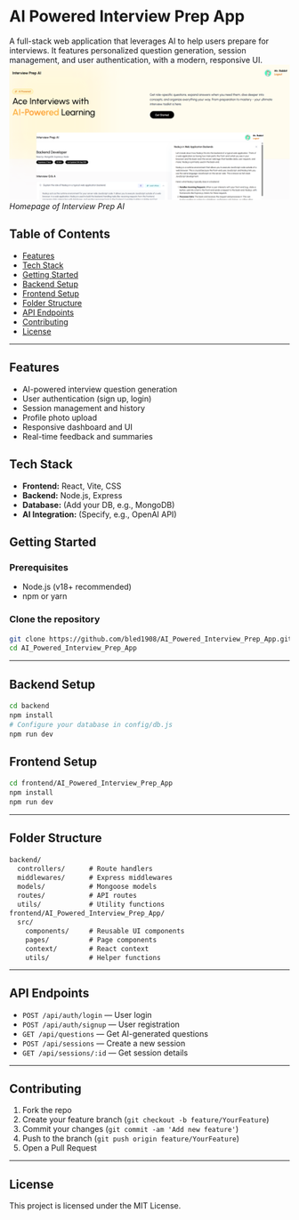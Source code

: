 # AI Powered Interview Prep App

A full-stack web application that leverages AI to help users prepare for interviews. It features personalized question generation, session management, and user authentication, with a modern, responsive UI.
[![Interview Prep AI Homepage](frontend/AI_Powered_Interview_Prep_App/public/homepage.png)](frontend/AI_Powered_Interview_Prep_App/public/homepage.png)
*Homepage of Interview Prep AI*

## Table of Contents
- [Features](#features)
- [Tech Stack](#tech-stack)
- [Getting Started](#getting-started)
- [Backend Setup](#backend-setup)
- [Frontend Setup](#frontend-setup)
- [Folder Structure](#folder-structure)
- [API Endpoints](#api-endpoints)
- [Contributing](#contributing)
- [License](#license)

---

## Features
- AI-powered interview question generation
- User authentication (sign up, login)
- Session management and history
- Profile photo upload
- Responsive dashboard and UI
- Real-time feedback and summaries

## Tech Stack
- **Frontend:** React, Vite, CSS
- **Backend:** Node.js, Express
- **Database:** (Add your DB, e.g., MongoDB)
- **AI Integration:** (Specify, e.g., OpenAI API)

## Getting Started

### Prerequisites
- Node.js (v18+ recommended)
- npm or yarn

### Clone the repository
```sh
git clone https://github.com/bled1908/AI_Powered_Interview_Prep_App.git
cd AI_Powered_Interview_Prep_App
```

---

## Backend Setup
```sh
cd backend
npm install
# Configure your database in config/db.js
npm run dev
```

## Frontend Setup
```sh
cd frontend/AI_Powered_Interview_Prep_App
npm install
npm run dev
```

---

## Folder Structure
```
backend/
  controllers/      # Route handlers
  middlewares/      # Express middlewares
  models/           # Mongoose models
  routes/           # API routes
  utils/            # Utility functions
frontend/AI_Powered_Interview_Prep_App/
  src/
    components/     # Reusable UI components
    pages/          # Page components
    context/        # React context
    utils/          # Helper functions
```

---

## API Endpoints
- `POST /api/auth/login` — User login
- `POST /api/auth/signup` — User registration
- `GET /api/questions` — Get AI-generated questions
- `POST /api/sessions` — Create a new session
- `GET /api/sessions/:id` — Get session details

---

## Contributing
1. Fork the repo
2. Create your feature branch (`git checkout -b feature/YourFeature`)
3. Commit your changes (`git commit -am 'Add new feature'`)
4. Push to the branch (`git push origin feature/YourFeature`)
5. Open a Pull Request

---

## License
This project is licensed under the MIT License.
